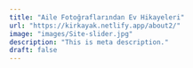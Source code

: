 ```yaml
---
title: "Aile Fotoğraflarından Ev Hikayeleri"
url: "https://kirkayak.netlify.app/about2/"
image: "images/Site-slider.jpg"
description: "This is meta description."
draft: false
---
```

